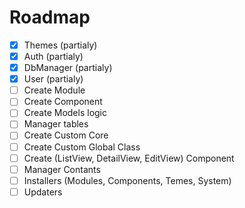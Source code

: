 # Roadmap

- [x] Themes (partialy)
- [x] Auth (partialy)
- [x] DbManager (partialy)
- [x] User (partialy)
- [ ] Create Module
- [ ] Create Component
- [ ] Create Models logic
- [ ] Manager tables
- [ ] Create Custom Core
- [ ] Create Custom Global Class
- [ ] Create (ListView, DetailView, EditView) Component
- [ ] Manager Contants
- [ ] Installers (Modules, Components, Temes, System)
- [ ] Updaters